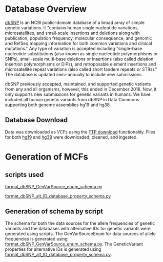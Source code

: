 # Database Overview
[dbSNP](https://www.ncbi.nlm.nih.gov/snp/?cmd=search) is an NCBI public-domain database of a broad array of simple genetic variations. It "contains human single nucleotide variations, microsatellites, and small-scale insertions and deletions along with publication, population frequency, molecular consequence, and genomic and RefSeq mapping information for both common variations and clinical mutations." Any type of variation is accepted including "single-base nucleotide substitutions (also known as single nucleotide polymorphisms or SNPs), small-scale multi-base deletions or insertions (also called deletion insertion polymorphisms or DIPs), and retroposable element insertions and microsatellite repeat variations (also called short tandem repeats or STRs)." The database is updated semi-annually to include new submissions. 

dbSNP previously accepted, maintained, and supported genetic variants from any and all organisms, however, this ended in December 2018. Now, it only supports new submissions for genetic variants in humans. We have included all human genetic variants from dbSNP in Data Commons supporting both genome assemblies hg19 and hg38.

## Database Download
Data was downloaded as VCFs using the [FTP download](https://ftp.ncbi.nih.gov/snp/latest_release/VCF/) functionality. Files for both [hg19](https://ftp.ncbi.nih.gov/snp/latest_release/VCF/GCF_000001405.25.gz) and [hg38](https://ftp.ncbi.nih.gov/snp/latest_release/VCF/GCF_000001405.38.gz) were downloaded, cleaned, and ingested.

# Generation of MCFs

## scripts used
[format_dbSNP_GenVarSource_enum_schema.py](https://github.com/datacommonsorg/data/blob/spiekos-patch-1/scripts/dbSNP/format_dbSNP_GenVarSource_enum_schema.py)

[format_dbSNP_alt_ID_database_property_schema.py](https://github.com/datacommonsorg/data/blob/spiekos-patch-1/scripts/dbSNP/format_dbSNP_alt_ID_database_property_schema.py)


## Generation of schema by script
The schema for both the data sources for the allele frequencies of genetic variants and the databases with alternative IDs for genetic variants were generated using scripts. The GenVarSourceEnum for data sources of allele frequencies is generated using [format_dbSNP_GenVarSource_enum_schema.py](https://github.com/datacommonsorg/data/blob/spiekos-patch-1/scripts/dbSNP/format_dbSNP_GenVarSource_enum_schema.py). The GeneticVariant properties for alternative IDs is generated using [format_dbSNP_alt_ID_database_property_schema.py](https://github.com/datacommonsorg/data/blob/spiekos-patch-1/scripts/dbSNP/format_dbSNP_alt_ID_database_property_schema.py).
